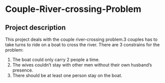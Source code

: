 # Couple-River-crossing-Problem
## Project description
This project deals with the couple river-crossing problem.3 couples has to take turns to ride on a boat to cross the river. There are 3 constrains for the problem:

1. The boat could only carry 2 people a time.
2. The wives couldn’t stay with other men without their own husband’s presence.
3. There should be at least one person stay on the boat.
